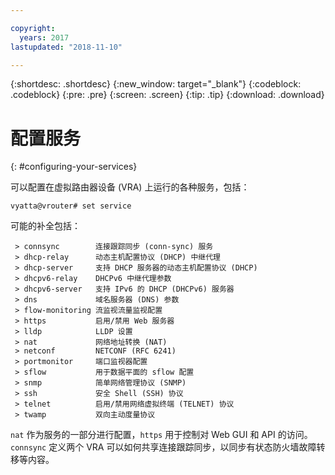 ```yaml
---

copyright:
  years: 2017
lastupdated: "2018-11-10"

---
```


{:shortdesc: .shortdesc}
{:new_window: target="_blank"}
{:codeblock: .codeblock}
{:pre: .pre}
{:screen: .screen}
{:tip: .tip}
{:download: .download}

# 配置服务
{: #configuring-your-services}

可以配置在虚拟路由器设备 (VRA) 上运行的各种服务，包括：

`vyatta@vrouter# set service`

可能的补全包括：

```
 > connsync        连接跟踪同步 (conn-sync) 服务
 > dhcp-relay      动态主机配置协议 (DHCP) 中继代理
 > dhcp-server     支持 DHCP 服务器的动态主机配置协议 (DHCP)
 > dhcpv6-relay    DHCPv6 中继代理参数
 > dhcpv6-server   支持 IPv6 的 DHCP (DHCPv6) 服务器
 > dns             域名服务器 (DNS) 参数
 > flow-monitoring 流监视流量监视配置
 > https           启用/禁用 Web 服务器
 > lldp            LLDP 设置
 > nat             网络地址转换 (NAT)
 > netconf         NETCONF (RFC 6241)
 > portmonitor     端口监视器配置
 > sflow           用于数据平面的 sflow 配置
 > snmp            简单网络管理协议 (SNMP)
 > ssh             安全 Shell (SSH) 协议
 > telnet          启用/禁用网络虚拟终端 (TELNET) 协议
 > twamp           双向主动度量协议
```

`nat` 作为服务的一部分进行配置，`https` 用于控制对 Web GUI 和 API 的访问。`connsync` 定义两个 VRA 可以如何共享连接跟踪同步，以同步有状态防火墙故障转移等内容。
